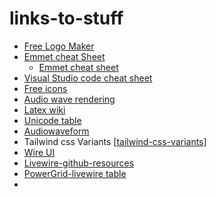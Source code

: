 # links-to-stuff

- [Free Logo Maker](https://www.ucraft.com/free-logo-maker#create-logo)
- [Emmet cheat Sheet](https://docs.emmet.io/cheat-sheet/)
  - [Emmet cheat sheet](../attachments/emmet-cheat-sheet.pdf)
- [Visual Studio code cheat sheet](../attachments/keyboard-shortcuts-windows.pdf)
- [Free icons](https://www.flaticon.com/)
- [Audio wave rendering](http://wavesurfer-js.org/examples/)
- [Latex wiki](https://en.wikibooks.org/wiki/LaTeX/Mathematics)
- [Unicode table](https://unicode-table.com/)
- [Audiowaveform](https://github.com/bbc/audiowaveform)
- Tailwind css Variants [[tailwind-css-variants]]
- [Wire UI](https://livewire-wireui.com/)
- [Livewire-github-resources](https://github.com/imliam/awesome-livewire)
- [PowerGrid-livewire table](https://v4.livewire-powergrid.com/)
- 


[//begin]: # "Autogenerated link references for markdown compatibility"
[tailwind-css-variants]: HTML&CSS/tailwind-css-variants "tailwind-css-variants"
[//end]: # "Autogenerated link references"